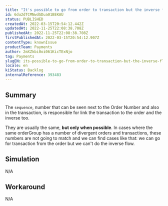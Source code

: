 ```yaml
---
title: "It's possible to go from order to transaction but the inverse flow doesn't work"
id: 6du2dTCMNwdGDua01BEKAU
status: PUBLISHED
createdAt: 2022-03-15T20:54:12.442Z
updatedAt: 2022-11-25T22:08:38.708Z
publishedAt: 2022-11-25T22:08:38.708Z
firstPublishedAt: 2022-03-15T20:54:12.907Z
contentType: knownIssue
productTeam: Payments
author: 2mXZkbi0oi061KicTExNjo
tag: Payments
slugEN: its-possible-to-go-from-order-to-transaction-but-the-inverse-flow-doesnt-work
locale: en
kiStatus: Backlog
internalReference: 393483
---
```


## Summary


The `sequence`, number that can be seen next to the Order Number and also in the transaction, is responsible for link the transaction to the order and the inverse too.

 They are usually the same, **but only when possible**. In cases where the same orderGroup has a number of divergent orders and transactions, these numbers are not going to match and we can find cases like that: we can go for transaction from the order but we can't do the inverse flow.



## Simulation


N/A



## Workaround



N/A

